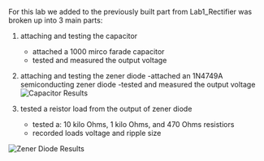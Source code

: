 For this lab we added to the previously built part from Lab1_Rectifier was broken up into 3 main parts:

1. attaching and testing the capacitor
   - attached a 1000 mirco farade capacitor
   - tested and measured the output voltage

2. attaching and testing the zener diode
   -attached an 1N4749A semiconducting zener diode
   -tested and measured the output voltage
![Capacitor Results](capacitor_result.png)

3. tested a reistor load from the output of zener diode
   - tested a: 10 kilo Ohms, 1 kilo Ohms, and 470 Ohms resistiors
   - recorded loads voltage and ripple size

![Zener Diode Results](zener_diode_result.png)
